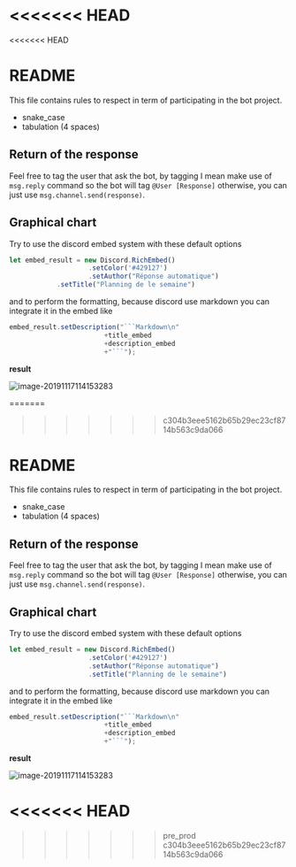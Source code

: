 <<<<<<< HEAD
=======
<<<<<<< HEAD
# README

This file contains rules to respect in term of participating in the bot project.

- snake_case
- tabulation (4 spaces)

## Return of the response

Feel free to tag the user that ask the bot, by tagging I mean make use of `msg.reply` command so the bot will tag `@User [Response]` otherwise, you can just use `msg.channel.send(response)`.

## Graphical chart

Try to use the discord embed system with these default options

```javascript
let embed_result = new Discord.RichEmbed()
                    .setColor('#429127')
                    .setAuthor("Réponse automatique")
		    .setTitle("Planning de le semaine")
```

and to perform the formatting, because discord use markdown you can integrate it in the embed like

```javascript
embed_result.setDescription("```Markdown\n"
                        +title_embed
                        +description_embed
                        +"```");
```

**result**

![image-20191117114153283](C:\Users\Thibaud\AppData\Roaming\Typora\typora-user-images\image-20191117114153283.png)

=======
>>>>>>> c304b3eee5162b65b29ec23cf8714b563c9da066
# README

This file contains rules to respect in term of participating in the bot project.

- snake_case
- tabulation (4 spaces)

## Return of the response

Feel free to tag the user that ask the bot, by tagging I mean make use of `msg.reply` command so the bot will tag `@User [Response]` otherwise, you can just use `msg.channel.send(response)`.

## Graphical chart

Try to use the discord embed system with these default options

```javascript
let embed_result = new Discord.RichEmbed()
                    .setColor('#429127')
                    .setAuthor("Réponse automatique")
					.setTitle("Planning de le semaine")
```

and to perform the formatting, because discord use markdown you can integrate it in the embed like

```javascript
embed_result.setDescription("```Markdown\n"
                        +title_embed
                        +description_embed
                        +"```");
```

**result**

![image-20191117114153283](C:\Users\Thibaud\AppData\Roaming\Typora\typora-user-images\image-20191117114153283.png)

<<<<<<< HEAD
=======
>>>>>>> pre_prod
>>>>>>> c304b3eee5162b65b29ec23cf8714b563c9da066
